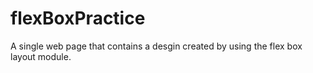 # flexBoxPractice
A single web page that contains a desgin created by using the flex box layout module.
